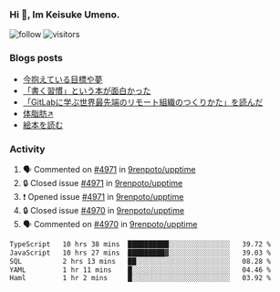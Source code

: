 ### Hi 👋, Im Keisuke Umeno.

<!--
**9renpoto/9renpoto** is a ✨ _special_ ✨ repository because its `README.md` (this file) appears on your GitHub profile.

Here are some ideas to get you started:

- 🔭 I’m currently working on ...
- 🌱 I’m currently learning ...
- 👯 I’m looking to collaborate on ...
- 🤔 I’m looking for help with ...
- 💬 Ask me about ...
- 📫 How to reach me: ...
- 😄 Pronouns: ...
- ⚡ Fun fact: ...
-->

![follow](https://img.shields.io/github/followers/9renpoto?label=Follow&style=social)
![visitors](https://komarev.com/ghpvc/?username=9renpoto&label=Profile%20views&color=0e75b6&style=flat)

### Blogs posts

<!-- BLOG-POST-LIST:START -->
- [今抱えている目標や夢](https://9renpoto.win/entry/2024/12/02/objective)
- [「書く習慣」という本が面白かった](https://9renpoto.win/entry/2024/11/11/leave_a_feeling_sad)
- [「GitLabに学ぶ世界最先端のリモート組織のつくりかた」を読んだ](https://9renpoto.win/entry/2024/09/10/remote_organization)
- [体脂肪↗](https://9renpoto.win/entry/2024/08/12/gaining_fat)
- [絵本を読む](https://9renpoto.win/entry/2024/07/26/picture_book)
<!-- BLOG-POST-LIST:END -->

### Activity

<!--START_SECTION:activity-->
1. 🗣 Commented on [#4971](https://github.com/9renpoto/upptime/issues/4971#issuecomment-2564559284) in [9renpoto/upptime](https://github.com/9renpoto/upptime)
2. 🔒 Closed issue [#4971](https://github.com/9renpoto/upptime/issues/4971) in [9renpoto/upptime](https://github.com/9renpoto/upptime)
3. ❗ Opened issue [#4971](https://github.com/9renpoto/upptime/issues/4971) in [9renpoto/upptime](https://github.com/9renpoto/upptime)
4. 🔒 Closed issue [#4970](https://github.com/9renpoto/upptime/issues/4970) in [9renpoto/upptime](https://github.com/9renpoto/upptime)
5. 🗣 Commented on [#4970](https://github.com/9renpoto/upptime/issues/4970#issuecomment-2564519206) in [9renpoto/upptime](https://github.com/9renpoto/upptime)
<!--END_SECTION:activity-->

<!--START_SECTION:waka-->

```txt
TypeScript   10 hrs 38 mins  ██████████░░░░░░░░░░░░░░░   39.72 %
JavaScript   10 hrs 27 mins  █████████▓░░░░░░░░░░░░░░░   39.03 %
SQL          2 hrs 13 mins   ██░░░░░░░░░░░░░░░░░░░░░░░   08.28 %
YAML         1 hr 11 mins    █░░░░░░░░░░░░░░░░░░░░░░░░   04.46 %
Haml         1 hr 2 mins     █░░░░░░░░░░░░░░░░░░░░░░░░   03.92 %
```

<!--END_SECTION:waka-->
